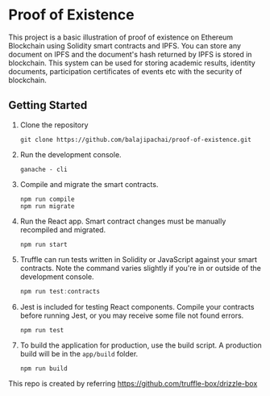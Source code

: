 # Proof of Existence

This project is a basic illustration of proof of existence on Ethereum Blockchain using Solidity smart contracts and IPFS. You can store any document on IPFS and the document's hash returned by IPFS is stored in blockchain.
This system can be used for storing academic results, identity documents, participation certificates of events etc with the security of blockchain.

## Getting Started

1. Clone the repository

   ```
   git clone https://github.com/balajipachai/proof-of-existence.git
   ```

2. Run the development console.

   ```
   ganache - cli
   ```

3. Compile and migrate the smart contracts.

   ```
   npm run compile
   npm run migrate
   ```

4. Run the React app. Smart contract changes must be manually recompiled and migrated.

   ```
   npm run start
   ```

5. Truffle can run tests written in Solidity or JavaScript against your smart contracts. Note the command varies slightly if you're in or outside of the development console.

   ```javascript
   npm run test:contracts
   ```

6. Jest is included for testing React components. Compile your contracts before running Jest, or you may receive some file not found errors.

   ```
   npm run test
   ```

7. To build the application for production, use the build script. A production build will be in the `app/build` folder.
   ```
   npm run build
   ```

This repo is created by referring https://github.com/truffle-box/drizzle-box
